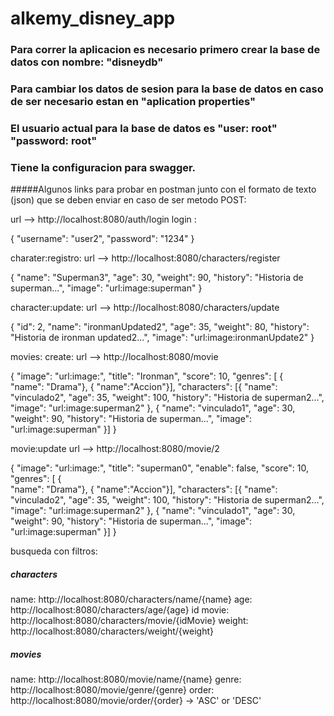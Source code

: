 # alkemy_disney_app
### Para correr la aplicacion es necesario primero crear la base de datos con nombre: "disneydb"
### Para cambiar los datos de sesion para la base de datos en caso de ser necesario estan en "aplication properties"
### El usuario actual para la base de datos es "user: root" "password: root"
### Tiene la configuracion para swagger.

#####Algunos links para probar en postman junto con el formato de texto (json) que se deben enviar en caso de ser metodo POST: 

url --> http://localhost:8080/auth/login
login :

 {
    "username": "user2",
    "password": "1234"
}

charater:registro: 
url --> http://localhost:8080/characters/register

{
    "name": "Superman3",
    "age": 30,
    "weight": 90,
    "history": "Historia de superman...",
    "image": "url:image:superman"
}

character:update:
url --> http://localhost:8080/characters/update

{
    "id": 2,
    "name": "ironmanUpdated2",
    "age": 35,
    "weight": 80,
    "history": "Historia de ironman updated2...",
    "image": "url:image:ironmanUpdate2"
}

movies: create:
url --> http://localhost:8080/movie

{
    "image": "url:image:",
    "title": "Ironman",
    "score": 10,
    "genres": [
        {  
            "name": "Drama"},
        {
            "name":"Accion"}],
    "characters": [{ "name": "vinculado2",
    "age": 35,
    "weight": 100,
    "history": "Historia de superman2...",
    "image": "url:image:superman2"
},
{ "name": "vinculado1",
    "age": 30,
    "weight": 90,
    "history": "Historia de superman...",
    "image": "url:image:superman"
}]
}

movie:update
url --> http://localhost:8080/movie/2

{
    "image": "url:image:",
    "title": "superman0",
    "enable": false,
    "score": 10,
    "genres": [
        {  
            "name": "Drama"},
        {
            "name":"Accion"}],
    "characters": [{ "name": "vinculado2",
    "age": 35,
    "weight": 100,
    "history": "Historia de superman2...",
    "image": "url:image:superman2"
},
{ "name": "vinculado1",
    "age": 30,
    "weight": 90,
    "history": "Historia de superman...",
    "image": "url:image:superman"
}]
}

busqueda con filtros: 
##### characters
name:
http://localhost:8080/characters/name/{name}
age:
http://localhost:8080/characters/age/{age}
id movie:
http://localhost:8080/characters/movie/{idMovie}
weight:
http://localhost:8080/characters/weight/{weight}
##### movies
name: 
http://localhost:8080/movie/name/{name}
genre:
http://localhost:8080/movie/genre/{genre}
order:
http://localhost:8080/movie/order/{order} -> 'ASC' or 'DESC' 




